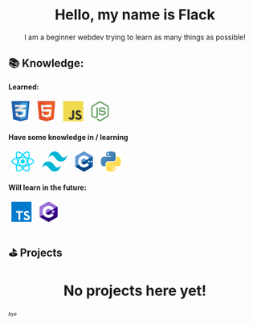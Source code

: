 <h1 align="center">Hello, my name is Flack</h1>
<p align="center">I am a beginner webdev trying to learn as many things as possible!</p>

## 📚 Knowledge:
**Learned:**
<p>
  <img src="https://raw.githubusercontent.com/FlackCode/Flack/main/icons/css.png" height="40" style="vertical-align:down; margin:6px" alt="CSS" title="CSS">
  <img src="https://raw.githubusercontent.com/FlackCode/Flack/main/icons/html.png" height="40" style="vertical-align:down; margin:6px" alt="HTML" title="HTML">
  <img src="https://raw.githubusercontent.com/FlackCode/Flack/main/icons/javascript.png" height="40" style="vertical-align:down; margin:6px" alt="JavaScript" title="JavaScript">
  <img src="https://raw.githubusercontent.com/FlackCode/Flack/main/icons/node.png" height="40" style="vertical-align:down; margin:6px" alt="NODE" title="NODE">

</p>

**Have some knowledge in / learning**
<p>
  <img src="https://raw.githubusercontent.com/FlackCode/Flack/main/icons/react.png" height="40" style="vertical-align:down; margin:6px" alt="REACT" title="REACT">
  <img src="https://raw.githubusercontent.com/FlackCode/Flack/main/icons/tailwind.png" width="50" height="40" style="vertical-align:down; margin:6px" alt="TAILWIND" title="TAILWIND">
  <img src="https://raw.githubusercontent.com/FlackCode/Flack/main/icons/cpp.png" height="40" style="vertical-align:down; margin:6px" alt="C++" title="C++">
  <img src="https://raw.githubusercontent.com/FlackCode/Flack/main/icons/python.png" height="40" style="vertical-align:down; margin:6px" alt="PYTHON" title="PYTHON">

</p>

**Will learn in the future:**
<p>
  <img src="https://raw.githubusercontent.com/FlackCode/Flack/main/icons/typescript.png" height="40" style="vertical-align:down; margin:6px" alt="TYPESCRIPT" title="TYPESCRIPT">
  <img src="https://raw.githubusercontent.com/FlackCode/Flack/main/icons/csharp.png" height="40" style="vertical-align:down; margin:6px" alt="CSHARP" title="CSHARP">
</p>

## ⛳️ Projects
<h1 align="center">No projects here yet!</h1>

<sup ><sub>*bye*</sub></sup>

